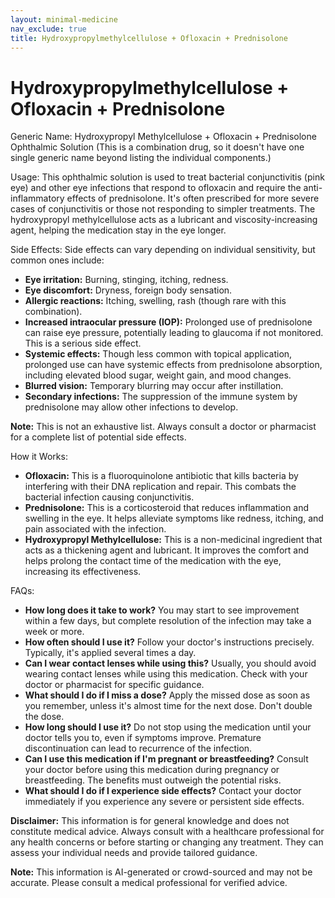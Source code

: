 ```yaml
---
layout: minimal-medicine
nav_exclude: true
title: Hydroxypropylmethylcellulose + Ofloxacin + Prednisolone
---
```


# Hydroxypropylmethylcellulose + Ofloxacin + Prednisolone

Generic Name: Hydroxypropyl Methylcellulose + Ofloxacin + Prednisolone Ophthalmic Solution (This is a combination drug, so it doesn't have one single generic name beyond listing the individual components.)

Usage: This ophthalmic solution is used to treat bacterial conjunctivitis (pink eye) and other eye infections that respond to ofloxacin and require the anti-inflammatory effects of prednisolone.  It's often prescribed for more severe cases of conjunctivitis or those not responding to simpler treatments.  The hydroxypropyl methylcellulose acts as a lubricant and viscosity-increasing agent, helping the medication stay in the eye longer.

Side Effects:  Side effects can vary depending on individual sensitivity, but common ones include:

* **Eye irritation:** Burning, stinging, itching, redness.
* **Eye discomfort:**  Dryness, foreign body sensation.
* **Allergic reactions:**  Itching, swelling, rash (though rare with this combination).
* **Increased intraocular pressure (IOP):**  Prolonged use of prednisolone can raise eye pressure, potentially leading to glaucoma if not monitored.  This is a serious side effect.
* **Systemic effects:** Though less common with topical application, prolonged use can have systemic effects from prednisolone absorption, including elevated blood sugar, weight gain, and mood changes.
* **Blurred vision:** Temporary blurring may occur after instillation.
* **Secondary infections:**  The suppression of the immune system by prednisolone may allow other infections to develop.

**Note:** This is not an exhaustive list.  Always consult a doctor or pharmacist for a complete list of potential side effects.


How it Works:

* **Ofloxacin:** This is a fluoroquinolone antibiotic that kills bacteria by interfering with their DNA replication and repair. This combats the bacterial infection causing conjunctivitis.
* **Prednisolone:** This is a corticosteroid that reduces inflammation and swelling in the eye. It helps alleviate symptoms like redness, itching, and pain associated with the infection.
* **Hydroxypropyl Methylcellulose:** This is a non-medicinal ingredient that acts as a thickening agent and lubricant. It improves the comfort and helps prolong the contact time of the medication with the eye, increasing its effectiveness.


FAQs:

* **How long does it take to work?** You may start to see improvement within a few days, but complete resolution of the infection may take a week or more.
* **How often should I use it?**  Follow your doctor's instructions precisely.  Typically, it's applied several times a day.
* **Can I wear contact lenses while using this?** Usually, you should avoid wearing contact lenses while using this medication. Check with your doctor or pharmacist for specific guidance.
* **What should I do if I miss a dose?** Apply the missed dose as soon as you remember, unless it's almost time for the next dose.  Don't double the dose.
* **How long should I use it?**  Do not stop using the medication until your doctor tells you to, even if symptoms improve.  Premature discontinuation can lead to recurrence of the infection.
* **Can I use this medication if I'm pregnant or breastfeeding?** Consult your doctor before using this medication during pregnancy or breastfeeding.  The benefits must outweigh the potential risks.
* **What should I do if I experience side effects?** Contact your doctor immediately if you experience any severe or persistent side effects.


**Disclaimer:** This information is for general knowledge and does not constitute medical advice.  Always consult with a healthcare professional for any health concerns or before starting or changing any treatment.  They can assess your individual needs and provide tailored guidance.


**Note:** This information is AI-generated or crowd-sourced and may not be accurate. Please consult a medical professional for verified advice.